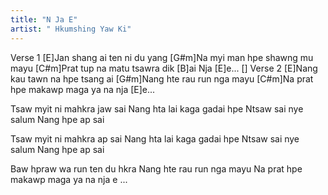 ```yaml
---
title: "N Ja E"
artist: " Hkumshing Yaw Ki"
---
```


Verse 1
[E]Jan shang ai ten ni du yang
[G#m]Na myi man hpe shawng mu mayu
[C#m]Prat tup na matu tsawra dik [B]ai Nja [E]e...
[]
Verse 2
[E]Nang kau tawn na hpe tsang ai
[G#m]Nang hte rau run nga mayu
[C#m]Na prat hpe makawp maga ya na nja [E]e...

Tsaw myit ni mahkra jaw sai
Nang hta lai kaga gadai hpe
Ntsaw sai nye salum
Nang hpe ap sai

Tsaw myit ni mahkra ap sai
Nang hta lai kaga gadai hpe
Ntsaw sai nye salum
Nang hpe ap sai

Baw hpraw wa run ten du hkra
Nang hte rau run nga mayu
Na prat hpe makawp maga ya na nja e ...
